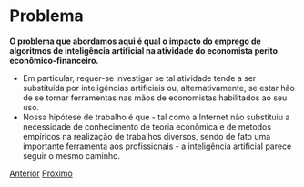 # Problema

**O problema que abordamos aqui é qual o impacto do emprego de algoritmos de inteligência artificial na atividade do economista perito econômico-financeiro.**
- Em particular, requer-se investigar se tal atividade tende a ser substituída por inteligências artificiais ou, alternativamente, se estar hão de se tornar ferramentas nas mãos de economistas habilitados ao seu uso.
- Nossa hipótese de trabalho é que - tal como a Internet não substituiu a necessidade de conhecimento de teoria econômica e de métodos empíricos na realização de trabalhos diversos, sendo de fato uma importante ferramenta aos profissionais - a inteligência artificial parece seguir o mesmo caminho.

[Anterior](contexto.md)    [Próximo](revisao.md)
